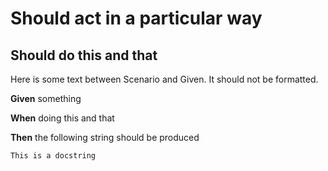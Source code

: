# Should act in a particular way

## Should do this and that

Here is some text between Scenario and Given. It should not be formatted.

**Given** something

**When** doing this and that

**Then** the following string should be produced

```
This is a docstring
```
